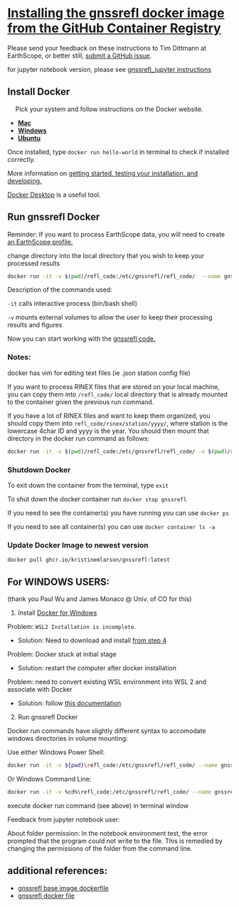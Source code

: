 # [Installing the gnssrefl docker image from the GitHub Container Registry](https://github.com/kristinemlarson/gnssrefl/pkgs/container/gnssrefl)

Please send your feedback on these instructions to Tim Dittmann at EarthScope, or better still, [submit a GitHub issue](https://github.com/kristinemlarson/gnssrefl/blob/master/.github/ISSUE_TEMPLATE/bug_report.md).

for jupyter notebook version, please see [gnssrefl_jupyter instructions](https://www.unavco.org/gitlab/gnss_reflectometry/gnssrefl_jupyter)
## Install Docker
&ensp;&ensp; Pick your system and follow instructions on the Docker website. 
* [**Mac**](https://docs.docker.com/docker-for-mac/install/) 
* [**Windows**](https://docs.docker.com/docker-for-windows/install/)
* [**Ubuntu**](https://docs.docker.com/install/linux/docker-ce/ubuntu/) 

Once installed, type `docker run hello-world` in terminal to check if installed correctly.

More information on [getting started, testing your installation, and developing.](https://docs.docker.com/get-started/) 

[Docker Desktop](https://www.docker.com/products/docker-desktop) is a useful tool.

## Run gnssrefl Docker

Reminder: If you want to process EarthScope data, you will need to create [an EarthScope profile.](https://data.unavco.org/user/profile/info)

change directory into the local directory that you wish to keep your processed results

```bash
docker run -it -v $(pwd)/refl_code:/etc/gnssrefl/refl_code/  --name gnssrefl ghcr.io/kristinemlarson/gnssrefl:latest /bin/bash
```

Description of the commands used:  

`-it` calls interactive process (bin/bash shell) 

`-v` mounts external volumes to allow the user to keep their processing results and figures 

Now you can start working with the [gnssrefl code.](https://github.com/kristinemlarson/gnssrefl#understanding)

### Notes:
docker has vim for editing text files (ie .json station config file)

If you want to process RINEX files that are stored on your local machine, you can copy them into 
`/refl_code/` local directory that is already mounted to the container given the previous run command.  

If you have a lot of RINEX files and want to keep them organized, you should copy them 
into `refl_code/rinex/station/yyyy/`, where station is the lowercase 4char ID and yyyy is the year. 
You should then mount that directory in the docker run command as follows: 

```bash
docker run -it -v $(pwd)/refl_code:/etc/gnssrefl/refl_code/ -v $(pwd)/refl_code/rinex/station/yyyy:/etc/gnssrefl/refl_code/rinex/station/yyyy/ --name gnssrefl ghcr.io/kristinemlarson/gnssrefl:latest /bin/bash 
```

### Shutdown Docker <a name="Shutdown"></a>
To exit down the container from the terminal, type `exit`

To shut down the docker container run `docker stop gnssrefl`

If you need to see the container(s) you have running you can use `docker ps`

If you need to see all container(s) you can use `docker container ls -a`

### Update Docker Image to newest version <a name="Update Docker"></a>

`docker pull ghcr.io/kristinemlarson/gnssrefl:latest`


## For WINDOWS USERS:
(thank you Paul Wu and James Monaco @ Univ. of CO for this)

1. Install [Docker for Windows](https://docs.docker.com/desktop/windows/install/)

Problem: `WSL2 Installation is incomplete`.  

* Solution: Need to download and install [from step 4](https://docs.microsoft.com/en-us/windows/wsl/install-manual#step-4---download-the-linux-kernel-update-package)

Problem: Docker stuck at initial stage

* Solution: restart the computer after docker installation

Problem: need to convert existing WSL environment into WSL 2 and associate with Docker

* Solution: follow [this documentation](https://docs.docker.com/desktop/windows/wsl/)

2. Run gnssrefl Docker

Docker run commands have slightly different syntax to accomodate windows directories in volume mounting:

Use either Windows Power Shell:

```bash
docker run -it -v ${pwd}\refl_code:/etc/gnssrefl/refl_code/ --name gnssrefl ghcr.io/kristinemlarson/gnssrefl:latest /bin/bash 
```

Or Windows Command Line:

```bash
docker run -it -v %cd%\refl_code:/etc/gnssrefl/refl_code/ --name gnssrefl ghcr.io/kristinemlarson/gnssrefl:latest /bin/bash 
```

execute docker run command (see above) in terminal window

Feedback from jupyter notebook user:

About folder permission: In the notebook environment test, the error prompted that the program could not 
write to the file.  This is remedied by changing the permissions of the folder from the command line.

## additional references:
* [gnssrefl base image dockerfile](https://gitlab.com/gnss_reflectometry/gnssrefl_docker_base_img/-/blob/master/Dockerfile)
* [gnssrefl docker file](https://github.com/kristinemlarson/gnssrefl/blob/master/Dockerfile)


